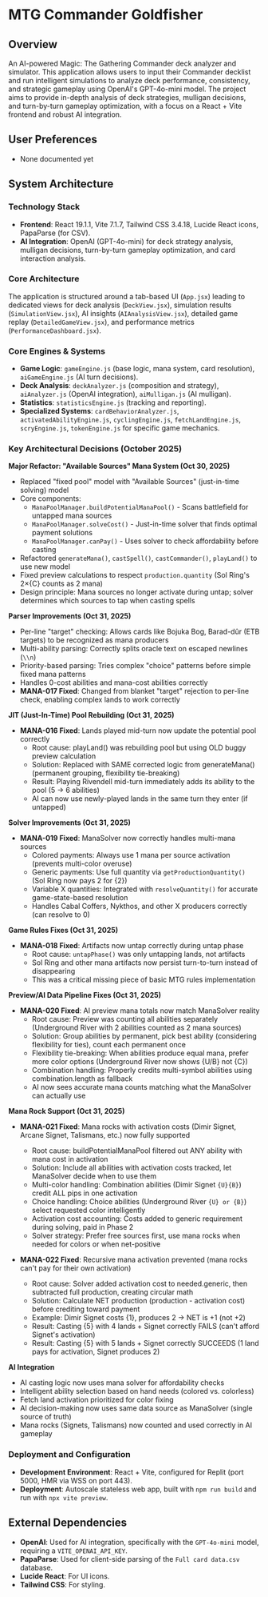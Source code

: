 # MTG Commander Goldfisher

## Overview
An AI-powered Magic: The Gathering Commander deck analyzer and simulator. This application allows users to input their Commander decklist and run intelligent simulations to analyze deck performance, consistency, and strategic gameplay using OpenAI's GPT-4o-mini model. The project aims to provide in-depth analysis of deck strategies, mulligan decisions, and turn-by-turn gameplay optimization, with a focus on a React + Vite frontend and robust AI integration.

## User Preferences
- None documented yet

## System Architecture

### Technology Stack
- **Frontend**: React 19.1.1, Vite 7.1.7, Tailwind CSS 3.4.18, Lucide React icons, PapaParse (for CSV).
- **AI Integration**: OpenAI (GPT-4o-mini) for deck strategy analysis, mulligan decisions, turn-by-turn gameplay optimization, and card interaction analysis.

### Core Architecture
The application is structured around a tab-based UI (`App.jsx`) leading to dedicated views for deck analysis (`DeckView.jsx`), simulation results (`SimulationView.jsx`), AI insights (`AIAnalysisView.jsx`), detailed game replay (`DetailedGameView.jsx`), and performance metrics (`PerformanceDashboard.jsx`).

### Core Engines & Systems
- **Game Logic**: `gameEngine.js` (base logic, mana system, card resolution), `aiGameEngine.js` (AI turn decisions).
- **Deck Analysis**: `deckAnalyzer.js` (composition and strategy), `aiAnalyzer.js` (OpenAI integration), `aiMulligan.js` (AI mulligan).
- **Statistics**: `statisticsEngine.js` (tracking and reporting).
- **Specialized Systems**: `cardBehaviorAnalyzer.js`, `activatedAbilityEngine.js`, `cyclingEngine.js`, `fetchLandEngine.js`, `scryEngine.js`, `tokenEngine.js` for specific game mechanics.

### Key Architectural Decisions (October 2025)

**Major Refactor: "Available Sources" Mana System (Oct 30, 2025)**
- Replaced "fixed pool" model with "Available Sources" (just-in-time solving) model
- Core components:
  - `ManaPoolManager.buildPotentialManaPool()` - Scans battlefield for untapped mana sources
  - `ManaPoolManager.solveCost()` - Just-in-time solver that finds optimal payment solutions
  - `ManaPoolManager.canPay()` - Uses solver to check affordability before casting
- Refactored `generateMana()`, `castSpell()`, `castCommander()`, `playLand()` to use new model
- Fixed preview calculations to respect `production.quantity` (Sol Ring's 2×{C} counts as 2 mana)
- Design principle: Mana sources no longer activate during untap; solver determines which sources to tap when casting spells

**Parser Improvements (Oct 31, 2025)**
- Per-line "target" checking: Allows cards like Bojuka Bog, Barad-dûr (ETB targets) to be recognized as mana producers
- Multi-ability parsing: Correctly splits oracle text on escaped newlines (`\\n`)
- Priority-based parsing: Tries complex "choice" patterns before simple fixed mana patterns
- Handles 0-cost abilities and mana-cost abilities correctly
- **MANA-017 Fixed**: Changed from blanket "target" rejection to per-line check, enabling complex lands to work correctly

**JIT (Just-In-Time) Pool Rebuilding (Oct 31, 2025)**
- **MANA-016 Fixed**: Lands played mid-turn now update the potential pool correctly
  - Root cause: playLand() was rebuilding pool but using OLD buggy preview calculation
  - Solution: Replaced with SAME corrected logic from generateMana() (permanent grouping, flexibility tie-breaking)
  - Result: Playing Rivendell mid-turn immediately adds its ability to the pool (5 → 6 abilities)
  - AI can now use newly-played lands in the same turn they enter (if untapped)

**Solver Improvements (Oct 31, 2025)**
- **MANA-019 Fixed**: ManaSolver now correctly handles multi-mana sources
  - Colored payments: Always use 1 mana per source activation (prevents multi-color overuse)
  - Generic payments: Use full quantity via `getProductionQuantity()` (Sol Ring now pays 2 for {2})
  - Variable X quantities: Integrated with `resolveQuantity()` for accurate game-state-based resolution
  - Handles Cabal Coffers, Nykthos, and other X producers correctly (can resolve to 0)

**Game Rules Fixes (Oct 31, 2025)**
- **MANA-018 Fixed**: Artifacts now untap correctly during untap phase
  - Root cause: `untapPhase()` was only untapping lands, not artifacts
  - Sol Ring and other mana artifacts now persist turn-to-turn instead of disappearing
  - This was a critical missing piece of basic MTG rules implementation

**Preview/AI Data Pipeline Fixes (Oct 31, 2025)**
- **MANA-020 Fixed**: AI preview mana totals now match ManaSolver reality
  - Root cause: Preview was counting all abilities separately (Underground River with 2 abilities counted as 2 mana sources)
  - Solution: Group abilities by permanent, pick best ability (considering flexibility for ties), count each permanent once
  - Flexibility tie-breaking: When abilities produce equal mana, prefer more color options (Underground River now shows {U/B} not {C})
  - Combination handling: Properly credits multi-symbol abilities using combination.length as fallback
  - AI now sees accurate mana counts matching what the ManaSolver can actually use

**Mana Rock Support (Oct 31, 2025)**
- **MANA-021 Fixed**: Mana rocks with activation costs (Dimir Signet, Arcane Signet, Talismans, etc.) now fully supported
  - Root cause: buildPotentialManaPool filtered out ANY ability with mana cost in activation
  - Solution: Include all abilities with activation costs tracked, let ManaSolver decide when to use them
  - Multi-color handling: Combination abilities (Dimir Signet `{U}{B}`) credit ALL pips in one activation
  - Choice handling: Choice abilities (Underground River `{U} or {B}`) select requested color intelligently
  - Activation cost accounting: Costs added to generic requirement during solving, paid in Phase 2
  - Solver strategy: Prefer free sources first, use mana rocks when needed for colors or when net-positive

- **MANA-022 Fixed**: Recursive mana activation prevented (mana rocks can't pay for their own activation)
  - Root cause: Solver added activation cost to needed.generic, then subtracted full production, creating circular math
  - Solution: Calculate NET production (production - activation cost) before crediting toward payment
  - Example: Dimir Signet costs {1}, produces 2 → NET is +1 (not +2)
  - Result: Casting {5} with 4 lands + Signet correctly FAILS (can't afford Signet's activation)
  - Result: Casting {5} with 5 lands + Signet correctly SUCCEEDS (1 land pays for activation, Signet produces 2)

**AI Integration**
- AI casting logic now uses mana solver for affordability checks
- Intelligent ability selection based on hand needs (colored vs. colorless)
- Fetch land activation prioritized for color fixing
- AI decision-making now uses same data source as ManaSolver (single source of truth)
- Mana rocks (Signets, Talismans) now counted and used correctly in AI gameplay

### Deployment and Configuration
- **Development Environment**: React + Vite, configured for Replit (port 5000, HMR via WSS on port 443).
- **Deployment**: Autoscale stateless web app, built with `npm run build` and run with `npx vite preview`.

## External Dependencies
- **OpenAI**: Used for AI integration, specifically with the `GPT-4o-mini` model, requiring a `VITE_OPENAI_API_KEY`.
- **PapaParse**: Used for client-side parsing of the `Full card data.csv` database.
- **Lucide React**: For UI icons.
- **Tailwind CSS**: For styling.